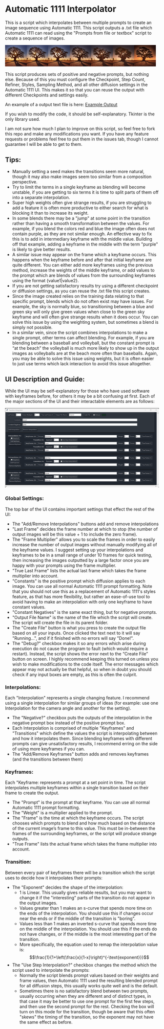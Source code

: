 # Automatic 1111 Interpolator

This is a script which interpolates between multiple prompts to create an image sequence using Automatic 1111. This script outputs a .txt file which Automatic 1111 can read using the "Prompts from file or textbox" script to create a sequence of images.

<img src=Example/frame0.png width="14%"><img src=Example/frame1.png width="14%"><img src=Example/frame2.png width="14%"><img src=Example/frame3.png width="14%"><img src=Example/frame4.png width="14%"><img src=Example/frame5.png width="14%"><img src=Example/frame6.png width="14%">

This script produces sets of positive and negative prompts, but nothing else. Because of this you must configure the Checkpoint, Step Count, Refiner, Styles, Sampling Method, and all other diffusion settings in the Automatic 1111 UI. This makes it so that you can reuse the output with different Checkpoints and settings easily.

An example of a output text file is here: [Example Output](Example/ExampleOutput.txt)

If you wish to modify the code, it should be self-explanatory. Tkinter is the only library used.

I am not sure how much I plan to improve on this script, so feel free to fork this repo and make any modifications you want. If you have any feature requests or problems feel free to put them in the issues tab, though I cannot guarantee I will be able to get to them.

## Tips:
- Manually setting a seed makes the transitions seem more natural, though it may also make images seem too similar from a composition perspective.
- Try to limit the terms in a single keyframe as blending will become unstable, if you are getting to six terms it is time to split parts of them off into a separate interpolation.
- Super high weights often give strange results, if you are struggling to add a feature it is often more productive to either search for what is blocking it than to increase its weight.
- In some blends there may be a "jump" at some point in the transition rather than having a smooth transformation between the values. For example, if you blend the colors red and blue the image often does not contain purple, as they are not similar enough. An effective way to fix this is to add in intermediary keyframe with the middle value. Building off that example, adding a keyframe in the middle with the term "purple" is likely to give better results.
- A similar issue may appear on the frame which a keyframe occurs. This happens when the keyframe before and after that initial keyframe are quite different. You can either add more keyframes using the previous method, increase the weights of the middle keyframe, or add values to the prompt which are blends of values from the surrounding keyframes using the format {value1|value2}.
- If you are not getting satisfactory results try using a different checkpoint or diffusion settings, as you can reuse the .txt file this script creates.
- Since the image created relies on the training data relating to that specific prompt, blends which do not often exist may have issues. For example, the sky is normally blue, so transitioning between a blue and green sky will only give green values when close to the green sky keyframe and will often give strange results when it does occur. You can solve this issue by using the weighting system, but sometimes a blend is simply not possible.
- In a similar vein, since the script combines interpolations to make a single prompt, other terms can affect blending. For example, if you are blending between a baseball and volleyball, but the constant prompt is “at the beach” the volleyball is much more likely to show up in the output images as volleyballs are at the beach more often than baseballs. Again, you may be able to solve this issue using weights, but it is often easier to just use terms which lack interaction to avoid this issue altogether.

## UI Description and Guide:
While the UI may be self-explanatory for those who have used software with keyframes before, for others it may be a bit confusing at first. Each of the major sections of the UI and their interactable elements are as follows:

<img src=Example/ExampleInputs.png>

### Global Settings:
The top bar of the UI contains important settings that effect the rest of the UI:
- The "Add/Remove Interpolations" buttons add and remove interpolations
- "Last Frame" decides the frame number at which to stop (the number of output images will be this value + 1 to include the zero frame).
- The "Frame Multiplier" allows you to scale the frames in order to easily increase the number of output images without manually modifying all of the keyframe values. I suggest setting up your interpolations and keyframes to be in a small range of under 10 frames for quick testing, then increasing the images outputted by a large factor once you are happy with your prompts using the frame multiplier.
- "True Last Frame" lists the actual last frame which takes the frame multiplier into account.
- "Constants" is the positive prompt which diffusion applies to each image. You can use all normal Automatic 1111 prompt formatting. Note that you should not use this as a replacement of Automatic 1111's styles feature, as that has more flexibility, but rather an ease-of-use tool to avoid having to make an interpolation with only one keyframe to have constant values.
- "Constant Negatives" is the same exact thing, but for negative prompts.
- "Output File Name" is the name of the file which the script will create. The script will create the file in its parent folder.
- The "Create File" button is what you press to create the output file based on all your inputs. Once clicked the text next to it will say "Running...", and if it finished with no errors will say "Done!".
- The "Debug?" checkbox makes it so any errors which arise during execution do not cause the program to fault (which would require a restart). Instead, the script shows the error next to the “Create File” button on screen. I highly recommend keeping this turned on unless you wish to make modifications to the code itself. The error messages which appear may not actually be that helpful, so when in doubt you should check if any input boxes are empty, as this is often the culprit.

### Interpolations:
Each "Interpolation" represents a single changing feature. I recommend using a single interpolation for similar groups of ideas (for example: use one Interpolation for the camera angle and another for the setting).
- The "Negative?" checkbox puts the outputs of the interpolation in the negative prompt box instead of the positive prompt box.
- Each Interpolation is comprised of multiple "Keyframes" and "Transitions" which define the values the script is interpolating between and how it interpolates them. Since blending keyframes with different prompts can give unsatisfactory results, I recommend erring on the side of using more keyframes if you can.
- The "Add/Remove Keyframes" button adds and removes keyframes (and the transitions between them)

### Keyframes:
Each "Keyframe: represents a prompt at a set point in time. The script interpolates multiple keyframes within a single transition based on their frame to create the output.
- The "Prompt" is the prompt at that keyframe. You can use all normal Automatic 1111 prompt formatting.
- The "Weight" is a multiplier applied to the prompt.
- The "Frame" is the time at which the keyframe occurs. The script chooses which prompts to blend and how much based on the distance of the current image’s frame to this value. This must be in-between the frames of the surrounding keyframes, or the script will produce strange outputs.
- "True Frame" lists the actual frame which takes the frame multiplier into account.

### Transition:
Between every pair of keyframes there will be a transition which the script uses to decide how it interpolates their prompts:
- The "Exponent" decides the shape of the interpolation:
  - 1 is Linear. This usually gives reliable results, but you may want to change it if the "interesting" parts of the transition do not appear in the output images.
  - Values greater than 1 makes an s-curve that spends more time on the ends of the interpolation. You should use this if changes occur near the ends or if the middle of the transition is "boring".
  - Values less than 1 makes an inverted s-curve that spends more time on the middle of the interpolation. You should use this if the ends do not have changes, or if the middle is the most interesting part of the transition.
  - More specifically, the equation used to remap the interpolation value is: $$\frac{1}{1+\left(\frac{x}{1-x}\right)^{-\text{exponent}}}$$
- The "Use Step Interpolation?" checkbox changes the method which the script used to interpolate the prompts:
  - Normally the script blends prompt values based on their weights and frame values, then Automatic 1111 used the resulting blended prompt for all diffusion steps, this usually works quite well and is the default.
  - Sometimes there is no satisfactory blend between two prompts, usually occurring when they are different and of distinct types, in that case it may be better to use one prompt for the first few steps, and then use the second prompt for the rest. Checking the box will turn on this mode for the transition, though be aware that this often "skews" the timing of the transition, so the exponent may not have the same effect as before.
